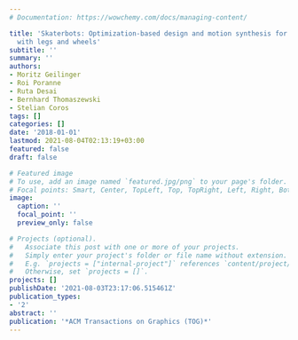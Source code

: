 ```yaml
---
# Documentation: https://wowchemy.com/docs/managing-content/

title: 'Skaterbots: Optimization-based design and motion synthesis for robotic creatures
  with legs and wheels'
subtitle: ''
summary: ''
authors:
- Moritz Geilinger
- Roi Poranne
- Ruta Desai
- Bernhard Thomaszewski
- Stelian Coros
tags: []
categories: []
date: '2018-01-01'
lastmod: 2021-08-04T02:13:19+03:00
featured: false
draft: false

# Featured image
# To use, add an image named `featured.jpg/png` to your page's folder.
# Focal points: Smart, Center, TopLeft, Top, TopRight, Left, Right, BottomLeft, Bottom, BottomRight.
image:
  caption: ''
  focal_point: ''
  preview_only: false

# Projects (optional).
#   Associate this post with one or more of your projects.
#   Simply enter your project's folder or file name without extension.
#   E.g. `projects = ["internal-project"]` references `content/project/deep-learning/index.md`.
#   Otherwise, set `projects = []`.
projects: []
publishDate: '2021-08-03T23:17:06.515461Z'
publication_types:
- '2'
abstract: ''
publication: '*ACM Transactions on Graphics (TOG)*'
---
```

